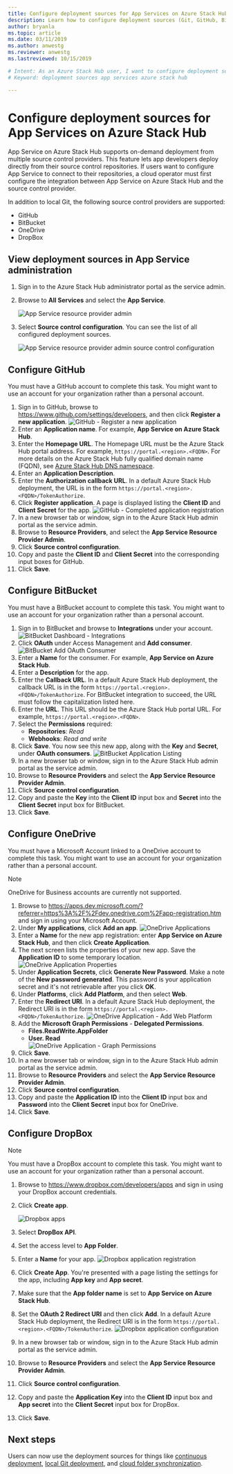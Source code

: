 ```yaml
---
title: Configure deployment sources for App Services on Azure Stack Hub 
description: Learn how to configure deployment sources (Git, GitHub, BitBucket, DropBox, and OneDrive) for App Services on Azure Stack Hub.
author: bryanla
ms.topic: article
ms.date: 03/11/2019
ms.author: anwestg
ms.reviewer: anwestg
ms.lastreviewed: 10/15/2019

# Intent: As an Azure Stack Hub user, I want to configure deployment sources for App Services on Azure Stack Hub so I can deploy directly from my source control repositories.
# Keyword: deployment sources app services azure stack hub

---
```


# Configure deployment sources for App Services on Azure Stack Hub

App Service on Azure Stack Hub supports on-demand deployment from multiple source control providers. This feature lets app developers deploy directly from their source control repositories. If users want to configure App Service to connect to their repositories, a cloud operator must first configure the integration between App Service on Azure Stack Hub and the source control provider.  

In addition to local Git, the following source control providers are supported:

* GitHub
* BitBucket
* OneDrive
* DropBox

## View deployment sources in App Service administration

1. Sign in to the Azure Stack Hub administrator portal as the service admin.
2. Browse to **All Services** and select the **App Service**.

    ![App Service resource provider admin][1]

3. Select **Source control configuration**. You can see the list of all configured deployment sources.

    ![App Service resource provider admin source control configuration][2]

## Configure GitHub

You must have a GitHub account to complete this task. You might want to use an account for your organization rather than a personal account.

1. Sign in to GitHub, browse to https://www.github.com/settings/developers, and then click **Register a new application**.
    ![GitHub - Register a new application][3]
2. Enter an **Application name**. For example, **App Service on Azure Stack Hub**.
3. Enter the **Homepage URL**. The Homepage URL must be the Azure Stack Hub portal address. For example, `https://portal.<region>.<FQDN>`. For more details on the Azure Stack Hub fully qualified domain name (FQDN), see [Azure Stack Hub DNS namespace](azure-stack-integrate-dns.md#azure-stack-hub-dns-namespace).
4. Enter an **Application Description**.
5. Enter the **Authorization callback URL**. In a default Azure Stack Hub deployment, the URL is in the form `https://portal.<region>.<FQDN>/TokenAuthorize`. 
6. Click **Register application**. A page is displayed listing the **Client ID** and **Client Secret** for the app.
    ![GitHub - Completed application registration][5]
7. In a new browser tab or window, sign in to the Azure Stack Hub admin portal as the service admin.
8. Browse to **Resource Providers**, and select the **App Service Resource Provider Admin**.
9. Click **Source control configuration**.
10. Copy and paste the **Client ID** and **Client Secret** into the corresponding input boxes for GitHub.
11. Click **Save**.

## Configure BitBucket

You must have a BitBucket account to complete this task. You might want to use an account for your organization rather than a personal account.

1. Sign in to BitBucket and browse to **Integrations** under your account.
    ![BitBucket Dashboard - Integrations][7]
2. Click **OAuth** under Access Management and **Add consumer**.
    ![BitBucket Add OAuth Consumer][8]
3. Enter a **Name** for the consumer. For example, **App Service on Azure Stack Hub**.
4. Enter a **Description** for the app.
5. Enter the **Callback URL**. In a default Azure Stack Hub deployment, the callback URL is in the form `https://portal.<region>.<FQDN>/TokenAuthorize`. For BitBucket integration to succeed, the URL must follow the capitalization listed here.
6. Enter the **URL**. This URL should be the Azure Stack Hub portal URL. For example, `https://portal.<region>.<FQDN>`.
7. Select the **Permissions** required:
    - **Repositories**: *Read*
    - **Webhooks**: *Read and write*
8. Click **Save**. You now see this new app, along with the **Key** and **Secret**, under **OAuth consumers**.
    ![BitBucket Application Listing][9]
9.  In a new browser tab or window, sign in to the Azure Stack Hub admin portal as the service admin.
10.  Browse to **Resource Providers** and select the **App Service Resource Provider Admin**.
11. Click **Source control configuration**.
12. Copy and paste the **Key** into the **Client ID** input box and **Secret** into the **Client Secret** input box for BitBucket.
13. Click **Save**.

## Configure OneDrive

You must have a Microsoft Account linked to a OneDrive account to complete this task.  You might want to use an account for your organization rather than a personal account.

> [!NOTE]
> OneDrive for Business accounts are currently not supported.

1. Browse to https://apps.dev.microsoft.com/?referrer=https%3A%2F%2Fdev.onedrive.com%2Fapp-registration.htm and sign in using your Microsoft Account.
2. Under **My applications**, click **Add an app**.
![OneDrive Applications][10]
3. Enter a **Name** for the new app registration: enter **App Service on Azure Stack Hub**, and then click **Create Application**.
4. The next screen lists the properties of your new app. Save the **Application ID** to some temporary location.
![OneDrive Application Properties][11]
5. Under **Application Secrets**, click **Generate New Password**. Make a note of the **New password generated**. This password is your application secret and it's not retrievable after you click **OK**.
6. Under **Platforms**, click **Add Platform**, and then select **Web**.
7. Enter the **Redirect URI**. In a default Azure Stack Hub deployment, the Redirect URI is in the form `https://portal.<region>.<FQDN>/TokenAuthorize`. 
![OneDrive Application - Add Web Platform][12]
8. Add the **Microsoft Graph Permissions** - **Delegated Permissions**.
    - **Files.ReadWrite.AppFolder**
    - **User. Read**  
      ![OneDrive Application - Graph Permissions][13]
9. Click **Save**.
10.  In a new browser tab or window, sign in to the Azure Stack Hub admin portal as the service admin.
11.  Browse to **Resource Providers** and select the **App Service Resource Provider Admin**.
12. Click **Source control configuration**.
13. Copy and paste the **Application ID** into the **Client ID** input box and **Password** into the **Client Secret** input box for OneDrive.
14. Click **Save**.

## Configure DropBox

> [!NOTE]
> You must have a DropBox account to complete this task. You might want to use an account for your organization rather than a personal account.

1. Browse to https://www.dropbox.com/developers/apps and sign in using your DropBox account credentials.
2. Click **Create app**.

    ![Dropbox apps][14]

3. Select **DropBox API**.
4. Set the access level to **App Folder**.
5. Enter a **Name** for your app.
![Dropbox application registration][15]
6. Click **Create App**. You're presented with a page listing the settings for the app, including **App key** and **App secret**.
7. Make sure that the **App folder name** is set to **App Service on Azure Stack Hub**.
8. Set the **OAuth 2 Redirect URI** and then click **Add**. In a default Azure Stack Hub deployment, the Redirect URI is in the form `https://portal.<region>.<FQDN>/TokenAuthorize`. 
![Dropbox application configuration][16]
9.  In a new browser tab or window, sign in to the Azure Stack Hub admin portal as the service admin.
10.  Browse to **Resource Providers** and select the **App Service Resource Provider Admin**.
11. Click **Source control configuration**.
12. Copy and paste the **Application Key** into the **Client ID** input box and **App secret** into the **Client Secret** input box for DropBox.
13. Click **Save**.

## Next steps

Users can now use the deployment sources for things like [continuous deployment](https://docs.microsoft.com/azure/app-service/deploy-continuous-deployment), [local Git deployment](https://docs.microsoft.com/azure/app-service/deploy-local-git), and [cloud folder synchronization](https://docs.microsoft.com/azure/app-service/deploy-content-sync).

<!--Image references-->
[1]: ./media/azure-stack-app-service-configure-deployment-sources/App-service-provider-admin.png
[2]: ./media/azure-stack-app-service-configure-deployment-sources/App-service-provider-admin-source-control-configuration.png
[3]: ./media/azure-stack-app-service-configure-deployment-sources/App-service-provider-admin-github-developer-applications.png
[4]: ./media/azure-stack-app-service-configure-deployment-sources/App-service-provider-admin-github-register-a-new-oauth-application-populated.png
[5]: ./media/azure-stack-app-service-configure-deployment-sources/App-service-provider-admin-github-register-a-new-oauth-application-complete.png
[6]: ./media/azure-stack-app-service-configure-deployment-sources/App-service-provider-admin-roles-management-server-repair-all.png
[7]: ./media/azure-stack-app-service-configure-deployment-sources/App-service-provider-admin-bitbucket-dashboard.png
[8]: ./media/azure-stack-app-service-configure-deployment-sources/App-service-provider-admin-bitbucket-access-management-add-oauth-consumer.png
[9]: ./media/azure-stack-app-service-configure-deployment-sources/App-service-provider-admin-bitbucket-access-management-add-oauth-consumer-complete.png
[10]: ./media/azure-stack-app-service-configure-deployment-sources/App-service-provider-admin-Onedrive-applications.png
[11]: ./media/azure-stack-app-service-configure-deployment-sources/App-service-provider-admin-Onedrive-application-registration.png
[12]: ./media/azure-stack-app-service-configure-deployment-sources/App-service-provider-admin-Onedrive-application-platform.png
[13]: ./media/azure-stack-app-service-configure-deployment-sources/App-service-provider-admin-Onedrive-application-graph-permissions.png
[14]: ./media/azure-stack-app-service-configure-deployment-sources/App-service-provider-admin-Dropbox-applications.png
[15]: ./media/azure-stack-app-service-configure-deployment-sources/App-service-provider-admin-Dropbox-application-registration.png
[16]: ./media/azure-stack-app-service-configure-deployment-sources/App-service-provider-admin-Dropbox-application-configuration.png
